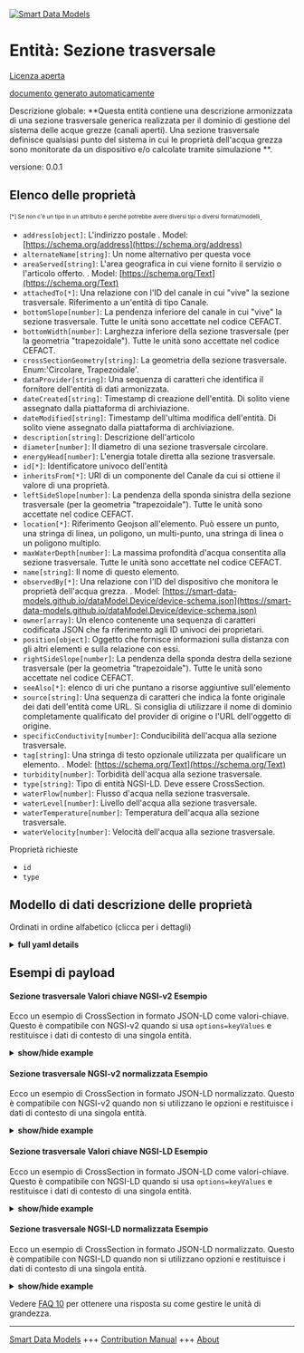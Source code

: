 <!-- 10-Header -->  
[![Smart Data Models](https://smartdatamodels.org/wp-content/uploads/2022/01/SmartDataModels_logo.png "Logo")](https://smartdatamodels.org)  
Entità: Sezione trasversale  
===========================<!-- /10-Header -->  
<!-- 15-License -->  
[Licenza aperta](https://github.com/smart-data-models//dataModel.OpenChannelManagement/blob/master/CrossSection/LICENSE.md)  
[documento generato automaticamente](https://docs.google.com/presentation/d/e/2PACX-1vTs-Ng5dIAwkg91oTTUdt8ua7woBXhPnwavZ0FxgR8BsAI_Ek3C5q97Nd94HS8KhP-r_quD4H0fgyt3/pub?start=false&loop=false&delayms=3000#slide=id.gb715ace035_0_60)  
<!-- /15-License -->  
<!-- 20-Description -->  
Descrizione globale: **Questa entità contiene una descrizione armonizzata di una sezione trasversale generica realizzata per il dominio di gestione del sistema delle acque grezze (canali aperti). Una sezione trasversale definisce qualsiasi punto del sistema in cui le proprietà dell'acqua grezza sono monitorate da un dispositivo e/o calcolate tramite simulazione **.  
versione: 0.0.1  
<!-- /20-Description -->  
<!-- 30-PropertiesList -->  

## Elenco delle proprietà  

<sup><sub>[*] Se non c'è un tipo in un attributo è perché potrebbe avere diversi tipi o diversi formati/modelli</sub></sup>.  
- `address[object]`: L'indirizzo postale  . Model: [https://schema.org/address](https://schema.org/address)- `alternateName[string]`: Un nome alternativo per questa voce  - `areaServed[string]`: L'area geografica in cui viene fornito il servizio o l'articolo offerto.  . Model: [https://schema.org/Text](https://schema.org/Text)- `attachedTo[*]`: Una relazione con l'ID del canale in cui "vive" la sezione trasversale. Riferimento a un'entità di tipo Canale.  - `bottomSlope[number]`: La pendenza inferiore del canale in cui "vive" la sezione trasversale. Tutte le unità sono accettate nel codice CEFACT.  - `bottomWidth[number]`: Larghezza inferiore della sezione trasversale (per la geometria "trapezoidale"). Tutte le unità sono accettate nel codice CEFACT.  - `crossSectionGeometry[string]`: La geometria della sezione trasversale. Enum:'Circolare, Trapezoidale'.  - `dataProvider[string]`: Una sequenza di caratteri che identifica il fornitore dell'entità di dati armonizzata.  - `dateCreated[string]`: Timestamp di creazione dell'entità. Di solito viene assegnato dalla piattaforma di archiviazione.  - `dateModified[string]`: Timestamp dell'ultima modifica dell'entità. Di solito viene assegnato dalla piattaforma di archiviazione.  - `description[string]`: Descrizione dell'articolo  - `diameter[number]`: Il diametro di una sezione trasversale circolare.  - `energyHead[number]`: L'energia totale diretta alla sezione trasversale.  - `id[*]`: Identificatore univoco dell'entità  - `inheritsFrom[*]`: URI di un componente del Canale da cui si ottiene il valore di una proprietà.  - `leftSideSlope[number]`: La pendenza della sponda sinistra della sezione trasversale (per la geometria "trapezoidale"). Tutte le unità sono accettate nel codice CEFACT.  - `location[*]`: Riferimento Geojson all'elemento. Può essere un punto, una stringa di linea, un poligono, un multi-punto, una stringa di linea o un poligono multiplo.  - `maxWaterDepth[number]`: La massima profondità d'acqua consentita alla sezione trasversale. Tutte le unità sono accettate nel codice CEFACT.  - `name[string]`: Il nome di questo elemento.  - `observedBy[*]`: Una relazione con l'ID del dispositivo che monitora le proprietà dell'acqua grezza.  . Model: [https://smart-data-models.github.io/dataModel.Device/device-schema.json](https://smart-data-models.github.io/dataModel.Device/device-schema.json)- `owner[array]`: Un elenco contenente una sequenza di caratteri codificata JSON che fa riferimento agli ID univoci dei proprietari.  - `position[object]`: Oggetto che fornisce informazioni sulla distanza con gli altri elementi e sulla relazione con essi.  - `rightSideSlope[number]`: La pendenza della sponda destra della sezione trasversale (per la geometria "trapezoidale"). Tutte le unità sono accettate nel codice CEFACT.  - `seeAlso[*]`: elenco di uri che puntano a risorse aggiuntive sull'elemento  - `source[string]`: Una sequenza di caratteri che indica la fonte originale dei dati dell'entità come URL. Si consiglia di utilizzare il nome di dominio completamente qualificato del provider di origine o l'URL dell'oggetto di origine.  - `specificConductivity[number]`: Conducibilità dell'acqua alla sezione trasversale.  - `tag[string]`: Una stringa di testo opzionale utilizzata per qualificare un elemento.  . Model: [https://schema.org/Text](https://schema.org/Text)- `turbidity[number]`: Torbidità dell'acqua alla sezione trasversale.  - `type[string]`: Tipo di entità NGSI-LD. Deve essere CrossSection.  - `waterFlow[number]`: Flusso d'acqua nella sezione trasversale.  - `waterLevel[number]`: Livello dell'acqua alla sezione trasversale.  - `waterTemperature[number]`: Temperatura dell'acqua alla sezione trasversale.  - `waterVelocity[number]`: Velocità dell'acqua alla sezione trasversale.  <!-- /30-PropertiesList -->  
<!-- 35-RequiredProperties -->  
Proprietà richieste  
- `id`  - `type`  <!-- /35-RequiredProperties -->  
<!-- 40-RequiredProperties -->  
<!-- /40-RequiredProperties -->  
<!-- 50-DataModelHeader -->  
## Modello di dati descrizione delle proprietà  
Ordinati in ordine alfabetico (clicca per i dettagli)  
<!-- /50-DataModelHeader -->  
<!-- 60-ModelYaml -->  
<details><summary><strong>full yaml details</strong></summary>    
```yaml  
CrossSection:    
  description: 'This entity contains a harmonised description of a generic Cross-Section made for Raw-Water (Open Channels) System Management domain. A CrossSection defines any point of the system where raw-water properties are monitored by a device and/or computed via simulation.'    
  properties:    
    address:    
      description: 'The mailing address'    
      properties:    
        addressCountry:    
          description: 'Property. The country. For example, Spain. Model:''https://schema.org/addressCountry'''    
          type: string    
        addressLocality:    
          description: 'Property. The locality in which the street address is, and which is in the region. Model:''https://schema.org/addressLocality'''    
          type: string    
        addressRegion:    
          description: 'Property. The region in which the locality is, and which is in the country. Model:''https://schema.org/addressRegion'''    
          type: string    
        postOfficeBoxNumber:    
          description: 'Property. The post office box number for PO box addresses. For example, 03578. Model:''https://schema.org/postOfficeBoxNumber'''    
          type: string    
        postalCode:    
          description: 'Property. The postal code. For example, 24004. Model:''https://schema.org/https://schema.org/postalCode'''    
          type: string    
        streetAddress:    
          description: 'Property. The street address. Model:''https://schema.org/streetAddress'''    
          type: string    
      type: object    
      x-ngsi:    
        model: https://schema.org/address    
        type: Property    
    alternateName:    
      description: 'An alternative name for this item'    
      type: string    
      x-ngsi:    
        type: Property    
    areaServed:    
      description: 'The geographic area where a service or offered item is provided'    
      type: string    
      x-ngsi:    
        model: https://schema.org/Text    
        type: Property    
    attachedTo:    
      anyOf:    
        - description: 'Property. Identifier format of any NGSI entity'    
          maxLength: 256    
          minLength: 1    
          pattern: ^[\w\-\.\{\}\$\+\*\[\]`|~^@!,:\\]+$    
          type: string    
        - description: 'Property. Identifier format of any NGSI entity'    
          format: uri    
          type: string    
      description: 'A relationship to the ID of the channel where the cross-section ''lives in''. Reference to an entity of type Channel.'    
      x-ngsi:    
        type: Relationship    
    bottomSlope:    
      description: 'The bottom slope of the channel where the cross-section ''lives in''. All units are accepted in CEFACT code.'    
      minimum: 0    
      type: number    
      x-ngsi:    
        type: Property    
    bottomWidth:    
      description: 'The bottom width of the cross-section (for ''Trapezoidal'' geometry). All units are accepted in CEFACT code.'    
      minimum: 0    
      type: number    
      x-ngsi:    
        type: Property    
    crossSectionGeometry:    
      description: 'The geometry of the cross-section. Enum:''Circular, Trapezoidal''.'    
      enum:    
        - Circular    
        - Trapezoidal    
      type: string    
      x-ngsi:    
        type: Property    
    dataProvider:    
      description: 'A sequence of characters identifying the provider of the harmonised data entity.'    
      type: string    
      x-ngsi:    
        type: Property    
    dateCreated:    
      description: 'Entity creation timestamp. This will usually be allocated by the storage platform.'    
      format: date-time    
      type: string    
      x-ngsi:    
        type: Property    
    dateModified:    
      description: 'Timestamp of the last modification of the entity. This will usually be allocated by the storage platform.'    
      format: date-time    
      type: string    
      x-ngsi:    
        type: Property    
    description:    
      description: 'A description of this item'    
      type: string    
      x-ngsi:    
        type: Property    
    diameter:    
      description: 'The diameter of a circular cross-section.'    
      minimum: 0    
      type: number    
      x-ngsi:    
        type: Property    
    energyHead:    
      description: 'The total energy head at the cross-section.'    
      type: number    
      x-ngsi:    
        type: Property    
    id:    
      anyOf: &crosssection_-_properties_-_owner_-_items_-_anyof    
        - description: 'Property. Identifier format of any NGSI entity'    
          maxLength: 256    
          minLength: 1    
          pattern: ^[\w\-\.\{\}\$\+\*\[\]`|~^@!,:\\]+$    
          type: string    
        - description: 'Property. Identifier format of any NGSI entity'    
          format: uri    
          type: string    
      description: 'Unique identifier of the entity'    
      x-ngsi:    
        type: Property    
    inheritsFrom:    
      anyOf:    
        - description: 'Property. Identifier format of any NGSI entity'    
          maxLength: 256    
          minLength: 1    
          pattern: ^[\w\-\.\{\}\$\+\*\[\]`|~^@!,:\\]+$    
          type: string    
        - description: 'Property. Identifier format of any NGSI entity'    
          format: uri    
          type: string    
      description: 'URI of a Channel component from which the value of a property is obtained.'    
      x-ngsi:    
        type: Relationship    
    leftSideSlope:    
      description: 'The slope of the left bank of the cross-section (for ''Trapezoidal'' geometry). All units are accepted in CEFACT code.'    
      minimum: 0    
      type: number    
      x-ngsi:    
        type: Property    
    location:    
      description: 'Geojson reference to the item. It can be Point, LineString, Polygon, MultiPoint, MultiLineString or MultiPolygon'    
      oneOf:    
        - description: 'Geoproperty. Geojson reference to the item. Point'    
          properties:    
            bbox:    
              items:    
                type: number    
              minItems: 4    
              type: array    
            coordinates:    
              items:    
                type: number    
              minItems: 2    
              type: array    
            type:    
              enum:    
                - Point    
              type: string    
          required:    
            - type    
            - coordinates    
          title: 'GeoJSON Point'    
          type: object    
        - description: 'Geoproperty. Geojson reference to the item. LineString'    
          properties:    
            bbox:    
              items:    
                type: number    
              minItems: 4    
              type: array    
            coordinates:    
              items:    
                items:    
                  type: number    
                minItems: 2    
                type: array    
              minItems: 2    
              type: array    
            type:    
              enum:    
                - LineString    
              type: string    
          required:    
            - type    
            - coordinates    
          title: 'GeoJSON LineString'    
          type: object    
        - description: 'Geoproperty. Geojson reference to the item. Polygon'    
          properties:    
            bbox:    
              items:    
                type: number    
              minItems: 4    
              type: array    
            coordinates:    
              items:    
                items:    
                  items:    
                    type: number    
                  minItems: 2    
                  type: array    
                minItems: 4    
                type: array    
              type: array    
            type:    
              enum:    
                - Polygon    
              type: string    
          required:    
            - type    
            - coordinates    
          title: 'GeoJSON Polygon'    
          type: object    
        - description: 'Geoproperty. Geojson reference to the item. MultiPoint'    
          properties:    
            bbox:    
              items:    
                type: number    
              minItems: 4    
              type: array    
            coordinates:    
              items:    
                items:    
                  type: number    
                minItems: 2    
                type: array    
              type: array    
            type:    
              enum:    
                - MultiPoint    
              type: string    
          required:    
            - type    
            - coordinates    
          title: 'GeoJSON MultiPoint'    
          type: object    
        - description: 'Geoproperty. Geojson reference to the item. MultiLineString'    
          properties:    
            bbox:    
              items:    
                type: number    
              minItems: 4    
              type: array    
            coordinates:    
              items:    
                items:    
                  items:    
                    type: number    
                  minItems: 2    
                  type: array    
                minItems: 2    
                type: array    
              type: array    
            type:    
              enum:    
                - MultiLineString    
              type: string    
          required:    
            - type    
            - coordinates    
          title: 'GeoJSON MultiLineString'    
          type: object    
        - description: 'Geoproperty. Geojson reference to the item. MultiLineString'    
          properties:    
            bbox:    
              items:    
                type: number    
              minItems: 4    
              type: array    
            coordinates:    
              items:    
                items:    
                  items:    
                    items:    
                      type: number    
                    minItems: 2    
                    type: array    
                  minItems: 4    
                  type: array    
                type: array    
              type: array    
            type:    
              enum:    
                - MultiPolygon    
              type: string    
          required:    
            - type    
            - coordinates    
          title: 'GeoJSON MultiPolygon'    
          type: object    
      x-ngsi:    
        type: Geoproperty    
    maxWaterDepth:    
      description: 'The maximum allowable water depth at the cross-section. All units are accepted in CEFACT code.'    
      minimum: 0    
      type: number    
      x-ngsi:    
        type: Property    
    name:    
      description: 'The name of this item.'    
      type: string    
      x-ngsi:    
        type: Property    
    observedBy:    
      anyOf:    
        - description: 'Property. Identifier format of any NGSI entity'    
          maxLength: 256    
          minLength: 1    
          pattern: ^[\w\-\.\{\}\$\+\*\[\]`|~^@!,:\\]+$    
          type: string    
        - description: 'Property. Identifier format of any NGSI entity'    
          format: uri    
          type: string    
      description: 'A relationship to the ID of the device that monitors raw-water properties'    
      x-ngsi:    
        model: https://smart-data-models.github.io/dataModel.Device/device-schema.json    
        type: Relationship    
    owner:    
      description: 'A List containing a JSON encoded sequence of characters referencing the unique Ids of the owner(s)'    
      items:    
        anyOf: *crosssection_-_properties_-_owner_-_items_-_anyof    
        description: 'Property. Unique identifier of the entity'    
      type: array    
      x-ngsi:    
        type: Property    
    position:    
      description: 'Object providing information about the distance with the rest of the elements and a relationship with them.'    
      properties:    
        distance:    
          description: 'Property. The distance between this Entity and a reference point (e.g., the most upstream point of the system).'    
          type: number    
        refPoint:    
          anyOf:    
            - description: 'Property. Identifier format of any NGSI entity.'    
              maxLength: 256    
              minLength: 1    
              pattern: ^[\w\-\.\{\}\$\+\*\[\]`|~^@!,:\\]+$    
              type: string    
            - description: 'Property. Identifier format of any NGSI entity.'    
              format: uri    
              type: string    
          description: 'Relationship. The reference point distance is measured from.'    
      type: object    
      x-ngsi:    
        type: Property    
    rightSideSlope:    
      description: 'The slope of the right bank of the cross-section (for ''Trapezoidal'' geometry). All units are accepted in CEFACT code.'    
      minimum: 0    
      type: number    
      x-ngsi:    
        type: Property    
    seeAlso:    
      description: 'list of uri pointing to additional resources about the item'    
      oneOf:    
        - items:    
            format: uri    
            type: string    
          minItems: 1    
          type: array    
        - format: uri    
          type: string    
      x-ngsi:    
        type: Property    
    source:    
      description: 'A sequence of characters giving the original source of the entity data as a URL. Recommended to be the fully qualified domain name of the source provider, or the URL to the source object.'    
      type: string    
      x-ngsi:    
        type: Property    
    specificConductivity:    
      description: 'Water conductivity at the cross-section.'    
      minimum: 0    
      type: number    
      x-ngsi:    
        type: Property    
    tag:    
      description: 'An optional text string used to qualify an item'    
      type: string    
      x-ngsi:    
        model: https://schema.org/Text    
        type: Property    
    turbidity:    
      description: 'Water turbidity at the cross-section.'    
      minimum: 0    
      type: number    
      x-ngsi:    
        type: Property    
    type:    
      description: 'NGSI-LD Entity Type. It has to be CrossSection.'    
      enum:    
        - CrossSection    
      type: string    
      x-ngsi:    
        type: Property    
    waterFlow:    
      description: 'Water flow at the cross-section.'    
      minimum: 0    
      type: number    
      x-ngsi:    
        type: Property    
    waterLevel:    
      description: 'Water level at the cross-section.'    
      minimum: 0    
      type: number    
      x-ngsi:    
        type: Property    
    waterTemperature:    
      description: 'Water temperature at the cross-section.'    
      type: number    
      x-ngsi:    
        type: Property    
    waterVelocity:    
      description: 'Water Velocity at the cross-section.'    
      minimum: 0    
      type: number    
      x-ngsi:    
        type: Property    
  required:    
    - id    
    - type    
  type: object    
  x-derived-from: ""    
  x-disclaimer: 'Redistribution and use in source and binary forms, with or without modification, are permitted  provided that the license conditions are met. Copyleft (c) 2021 Contributors to Smart Data Models Program'    
  x-license-url: https://github.com/smart-data-models/dataModel.OpenChannelManagement/blob/master/CrossSection/LICENSE.md    
  x-model-schema: https://smart-data-models.github.io/data-models.OpenChannelManagement/CrossSection/schema.json    
  x-model-tags: ""    
  x-version: 0.0.1    
```  
</details>    
<!-- /60-ModelYaml -->  
<!-- 70-MiddleNotes -->  
<!-- /70-MiddleNotes -->  
<!-- 80-Examples -->  
## Esempi di payload  
#### Sezione trasversale Valori chiave NGSI-v2 Esempio  
Ecco un esempio di CrossSection in formato JSON-LD come valori-chiave. Questo è compatibile con NGSI-v2 quando si usa `options=keyValues` e restituisce i dati di contesto di una singola entità.  
<details><summary><strong>show/hide example</strong></summary>    
```json  
{  
  "id": "urn:ngsi-ld:CrossSection:id:COGE:70479090",  
  "type": "CrossSection",  
  "dateCreated": "1990-11-25T18:54:15Z",  
  "dateModified": "1999-04-24T10:03:17Z",  
  "source": "",  
  "name": "L3",  
  "alternateName": "Giona",  
  "description": "Giona 1",  
  "dataProvider": "",  
  "owner": [  
    "urn:ngsi-ld:CrossSection:items:ILNP:15826171",  
    "urn:ngsi-ld:CrossSection:items:RUEP:96519173"  
  ],  
  "seeAlso": [  
    "urn:ngsi-ld:CrossSection:items:GEPQ:35001404",  
    "urn:ngsi-ld:CrossSection:items:YRBN:14719571"  
  ],  
  "location": {  
    "type": "Point",  
    "coordinates": [  
      28.7415145,  
      -31.163341  
    ]  
  },  
  "address": {  
    "streetAddress": "",  
    "addressLocality": "",  
    "addressRegion": "",  
    "addressCountry": "",  
    "postalCode": "",  
    "postOfficeBoxNumber": "",  
    "areaServed": ""  
  },  
  "areaServed": "",  
  "attachedTo": "urn:ngsi-ld:CrossSection:attachedTo:CTHP:74683243",  
  "observedBy": "urn:ngsi-ld:CrossSection:observedBy:WJTI:74120377",  
  "tag": "",  
  "position": {  
    "distance": 864.6,  
    "refPoint": "urn:ngsi-ld:CrossSection:refPoint:JXFD:60487647"  
  },  
  "waterFlow": 12,  
  "waterVelocity": 0.082,  
  "waterTemperature": 9.6,  
  "turbidity": 11.8,  
  "specificConductivity": 260,  
  "waterLevel": 2.9,  
  "energyHead": 0.032,  
  "crossSectionGeometry": "Trapezoidal",  
  "bottomSlope": 0.02,  
  "leftSideSlope": 0.02,  
  "rightSideSlope": 0.02,  
  "bottomWidth": 5,  
  "diameter": 0,  
  "maxWaterDepth": 4,  
  "inheritsFrom": "urn:ngsi-ld:CrossSection:inheritsFrom:JXFD:60487647"  
}  
```  
</details>  
#### Sezione trasversale NGSI-v2 normalizzata Esempio  
Ecco un esempio di CrossSection in formato JSON-LD normalizzato. Questo è compatibile con NGSI-v2 quando non si utilizzano le opzioni e restituisce i dati di contesto di una singola entità.  
<details><summary><strong>show/hide example</strong></summary>    
```json  
{  
  "id": "urn:ngsi-ld:CrossSection:id:COGE:70479090",  
  "dateCreated": {  
    "type": "DateTime",  
    "value": "1990-11-25T18:54:15Z"  
  },  
  "dateModified": {  
    "type": "DateTime",  
    "value": "1999-04-24T10:03:17Z"  
  },  
  "source": {  
    "type": "Text",  
    "value": ""  
  },  
  "name": {  
    "type": "Text",  
    "value": "L3"  
  },  
  "alternateName": {  
    "type": "Text",  
    "value": "Giona"  
  },  
  "description": {  
    "type": "Text",  
    "value": "Giona 1"  
  },  
  "dataProvider": {  
    "type": "Text",  
    "value": ""  
  },  
  "owner": {  
    "type": "Array",  
    "value": [  
      "urn:ngsi-ld:CrossSection:items:ILNP:15826171",  
      "urn:ngsi-ld:CrossSection:items:RUEP:96519173"  
    ]  
  },  
  "seeAlso": {  
    "type": "Array",  
    "value": [  
      "urn:ngsi-ld:CrossSection:items:GEPQ:35001404",  
      "urn:ngsi-ld:CrossSection:items:YRBN:14719571"  
    ]  
  },  
  "location": {  
    "type": "geo:json",  
    "value": {  
      "type": "Point",  
      "coordinates": [  
        28.7415145,  
        -31.163341  
      ]  
    }  
  },  
  "address": {  
    "type": "StructuredObject",  
    "value": {  
      "streetAddress": "",  
      "addressLocality": "",  
      "addressRegion": "",  
      "addressCountry": "",  
      "postalCode": "",  
      "postOfficeBoxNumber": "",  
      "areaServed": ""  
    }  
  },  
  "areaServed": {  
    "type": "Text",  
    "value": ""  
  },  
  "type": "CrossSection",  
  "attachedTo": {  
    "type": "object",  
    "value": "urn:ngsi-ld:CrossSection:attachedTo:CTHP:74683243"  
  },  
  "observedBy": {  
    "type": "object",  
    "value": "urn:ngsi-ld:CrossSection:observedBy:WJTI:74120377"  
  },  
  "tag": {  
    "type": "Text",  
    "value": ""  
  },  
  "position": {  
    "type": "StructuredObject",  
    "value": {  
      "distance": 864.6,  
      "refPoint": "urn:ngsi-ld:CrossSection:refPoint:JXFD:60487647"  
    }  
  },  
  "waterFlow": {  
    "type": "Number",  
    "value": 12  
  },  
  "waterVelocity": {  
    "type": "Number",  
    "value": 0.082  
  },  
  "waterTemperature": {  
    "type": "Number",  
    "value": 9.6  
  },  
  "turbidity": {  
    "type": "Number",  
    "value": 11.8  
  },  
  "specificConductivity": {  
    "type": "Number",  
    "value": 260  
  },  
  "waterLevel": {  
    "type": "Number",  
    "value": 2.9  
  },  
  "energyHead": {  
    "type": "Number",  
    "value": 0.032  
  },  
  "crossSectionGeometry": {  
    "type": "Text",  
    "value": "Trapezoidal"  
  },  
  "bottomSlope": {  
    "type": "Number",  
    "value": 0.02  
  },  
  "leftSideSlope": {  
    "type": "Number",  
    "value": 0.02  
  },  
  "rightSideSlope": {  
    "type": "Number",  
    "value": 0.02  
  },  
  "bottomWidth": {  
    "type": "Number",  
    "value": 5  
  },  
  "diameter": {  
    "type": "Number",  
    "value": 0  
  },  
  "maxWaterDepth": {  
    "type": "Number",  
    "value": 4  
  },  
  "inheritsFrom": {  
    "type": "object",  
    "value": "urn:ngsi-ld:CrossSection:inheritsFrom:JXFD:60487647"  
  }  
}  
```  
</details>  
#### Sezione trasversale Valori chiave NGSI-LD Esempio  
Ecco un esempio di CrossSection in formato JSON-LD come valori-chiave. Questo è compatibile con NGSI-LD quando si usa `options=keyValues` e restituisce i dati di contesto di una singola entità.  
<details><summary><strong>show/hide example</strong></summary>    
```json  
{  
    "id": "urn:ngsi-ld:CrossSection:id:COGE:70479090",  
    "type": "CrossSection",  
    "address": {  
        "streetAddress": "",  
        "addressLocality": "",  
        "addressRegion": "",  
        "addressCountry": "",  
        "postalCode": "",  
        "postOfficeBoxNumber": "",  
        "areaServed": ""  
    },  
    "alternateName": "Giona",  
    "areaServed": "",  
    "attachedTo": "urn:ngsi-ld:CrossSection:attachedTo:CTHP:74683243",  
    "bottomSlope": 0.02,  
    "bottomWidth": 5,  
    "crossSectionGeometry": "Trapezoidal",  
    "dataProvider": "",  
    "dateCreated": "1990-11-25T18:54:15Z",  
    "dateModified": "1999-04-24T10:03:17Z",  
    "description": "Giona 1",  
    "diameter": 0,  
    "energyHead": 0.032,  
    "inheritsFrom": "urn:ngsi-ld:CrossSection:inheritsFrom:JXFD:60487647",  
    "leftSideSlope": 0.02,  
    "location": {  
        "type": "Point",  
        "coordinates": [  
            28.7415145,  
            -31.163341  
        ]  
    },  
    "maxWaterDepth": 4,  
    "name": "L3",  
    "observedBy": "urn:ngsi-ld:CrossSection:observedBy:WJTI:74120377",  
    "owner": [  
        "urn:ngsi-ld:CrossSection:items:ILNP:15826171",  
        "urn:ngsi-ld:CrossSection:items:RUEP:96519173"  
    ],  
    "position": {  
        "distance": 864.6,  
        "refPoint": "urn:ngsi-ld:CrossSection:refPoint:JXFD:60487647"  
    },  
    "rightSideSlope": 0.02,  
    "seeAlso": [  
        "urn:ngsi-ld:CrossSection:items:GEPQ:35001404",  
        "urn:ngsi-ld:CrossSection:items:YRBN:14719571"  
    ],  
    "source": "",  
    "specificConductivity": 260,  
    "tag": "",  
    "turbidity": 11.8,  
    "waterFlow": 12,  
    "waterLevel": 2.9,  
    "waterTemperature": 9.6,  
    "waterVelocity": 0.082,  
    "@context": [  
        "https://raw.githubusercontent.com/smart-data-models/dataModel.OpenChannelManagement/master/context.jsonld"  
    ]  
}  
```  
</details>  
#### Sezione trasversale NGSI-LD normalizzata Esempio  
Ecco un esempio di CrossSection in formato JSON-LD normalizzato. Questo è compatibile con NGSI-LD quando non si utilizzano opzioni e restituisce i dati di contesto di una singola entità.  
<details><summary><strong>show/hide example</strong></summary>    
```json  
{  
    "id": "urn:ngsi-ld:CrossSection:id:COGE:70479090",  
    "type": "CrossSection",  
    "address": {  
        "type": "Property",  
        "value": {  
            "streetAddress": "",  
            "addressLocality": "",  
            "addressRegion": "",  
            "addressCountry": "",  
            "postalCode": "",  
            "postOfficeBoxNumber": "",  
            "areaServed": ""  
        }  
    },  
    "alternateName": {  
        "type": "Property",  
        "value": "Giona"  
    },  
    "areaServed": {  
        "type": "Property",  
        "value": ""  
    },  
    "attachedTo": {  
        "type": "object",  
        "value": "urn:ngsi-ld:CrossSection:attachedTo:CTHP:74683243"  
    },  
    "bottomSlope": {  
        "type": "Property",  
        "value": 0.02  
    },  
    "bottomWidth": {  
        "type": "Property",  
        "value": 5  
    },  
    "crossSectionGeometry": {  
        "type": "Property",  
        "value": "Trapezoidal"  
    },  
    "dataProvider": {  
        "type": "Property",  
        "value": ""  
    },  
    "dateCreated": {  
        "type": "Property",  
        "value": {  
            "@type": "DateTime",  
            "@value": "1990-11-25T18:54:15Z"  
        }  
    },  
    "dateModified": {  
        "type": "Property",  
        "value": {  
            "@type": "DateTime",  
            "@value": "1999-04-24T10:03:17Z"  
        }  
    },  
    "description": {  
        "type": "Property",  
        "value": "Giona 1"  
    },  
    "diameter": {  
        "type": "Property",  
        "value": 0  
    },  
    "energyHead": {  
        "type": "Property",  
        "value": 0.032  
    },  
    "inheritsFrom": {  
        "type": "object",  
        "value": "urn:ngsi-ld:CrossSection:inheritsFrom:JXFD:60487647"  
    },  
    "leftSideSlope": {  
        "type": "Property",  
        "value": 0.02  
    },  
    "location": {  
        "type": "Geoproperty",  
        "value": {  
            "type": "Point",  
            "coordinates": [  
                28.7415145,  
                -31.163341  
            ]  
        }  
    },  
    "maxWaterDepth": {  
        "type": "Property",  
        "value": 4  
    },  
    "name": {  
        "type": "Property",  
        "value": "L3"  
    },  
    "observedBy": {  
        "type": "object",  
        "value": "urn:ngsi-ld:CrossSection:observedBy:WJTI:74120377"  
    },  
    "owner": {  
        "type": "Property",  
        "value": [  
            "urn:ngsi-ld:CrossSection:items:ILNP:15826171",  
            "urn:ngsi-ld:CrossSection:items:RUEP:96519173"  
        ]  
    },  
    "position": {  
        "type": "Property",  
        "value": {  
            "distance": 864.6,  
            "refPoint": "urn:ngsi-ld:CrossSection:refPoint:JXFD:60487647"  
        }  
    },  
    "rightSideSlope": {  
        "type": "Property",  
        "value": 0.02  
    },  
    "seeAlso": {  
        "type": "Property",  
        "value": [  
            "urn:ngsi-ld:CrossSection:items:GEPQ:35001404",  
            "urn:ngsi-ld:CrossSection:items:YRBN:14719571"  
        ]  
    },  
    "source": {  
        "type": "Property",  
        "value": ""  
    },  
    "specificConductivity": {  
        "type": "Property",  
        "value": 260  
    },  
    "tag": {  
        "type": "Property",  
        "value": ""  
    },  
    "turbidity": {  
        "type": "Property",  
        "value": 11.8  
    },  
    "waterFlow": {  
        "type": "Property",  
        "value": 12  
    },  
    "waterLevel": {  
        "type": "Property",  
        "value": 2.9  
    },  
    "waterTemperature": {  
        "type": "Property",  
        "value": 9.6  
    },  
    "waterVelocity": {  
        "type": "Property",  
        "value": 0.082  
    },  
    "@context": [  
        "https://raw.githubusercontent.com/smart-data-models/dataModel.OpenChannelManagement/master/context.jsonld"  
    ]  
}  
```  
</details><!-- /80-Examples -->  
<!-- 90-FooterNotes -->  
<!-- /90-FooterNotes -->  
<!-- 95-Units -->  
Vedere [FAQ 10](https://smartdatamodels.org/index.php/faqs/) per ottenere una risposta su come gestire le unità di grandezza.  
<!-- /95-Units -->  
<!-- 97-LastFooter -->  
---  
[Smart Data Models](https://smartdatamodels.org) +++ [Contribution Manual](https://bit.ly/contribution_manual) +++ [About](https://bit.ly/Introduction_SDM)<!-- /97-LastFooter -->  
